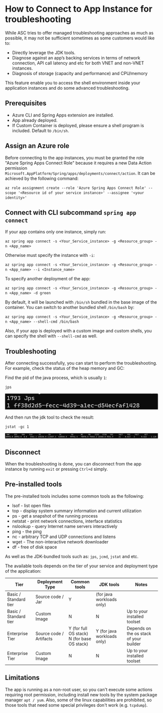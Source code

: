 # How to Connect to App Instance for troubleshooting

While ASC tries to offer managed troubleshooting approaches as much as possible, it may not be sufficient sometimes as some customers would like to: 

* Directly leverage the JDK tools. 
* Diagnose against an app’s backing services in terms of network connection, API call latency and etc for both VNET and non-VNET instances. 
* Diagnosis of storage (capacity and performance) and CPU/memory 

This feature enable you to access the shell environment inside your application instances and do some advanced troubleshooting.

## Prerequisites
* Azure CLI and Spring Apps extension are installed.
* App already deployed.
* If Custom Container is deployed, please ensure a shell program is included. Default to `/bin/sh`.

## Assign an Azure role

Before connecting to the app instances, you must be granted the role "Azure Spring Apps Connect Role" because it requires a new Data Action permission `Microsoft.AppPlatform/Spring/apps/deployments/connect/action`. It can be achieved by the following command:

```azurecli
az role assignment create --role 'Azure Spring Apps Connect Role' --scope '<Resource id of your service instance>' --assignee '<your identity>'
```

## Connect with CLI subcommand `spring app connect`

If your app contains only one instance, simply run:
```
az spring app connect -s <Your_Service_instance> -g <Resource_group> -n <App_name> 
```

Otherwise must specify the instance with `-i`:
```
az spring app connect -s <Your_Service_instance> -g <Resource_group> -n <App_name> --i <Instance_name>
```

To specify another deployment of the app:
```
az spring app connect -s <Your_Service_instance> -g <Resource_group> -n <App_name> -d green
```

By default, it will be launched with `/bin/sh` bundled in the base image of the container. You can switch to another bundled shell `/bin/bash` by:
```
az spring app connect -s <Your_Service_instance> -g <Resource_group> -n <App_name> --shell-cmd /bin/bash
```
Also, if your app is deployed with a custom image and custom shells, you can specify the shell with `--shell-cmd` as well.

## Troubleshooting
After connecting successfully, you can start to perform the troubleshooting. For example, check the status of the heap memory and GC:

Find the pid of the java process, which is usually `1`:
```
jps
```
![jps-result](./media/how-to-connect-to-app-instance-for-troubleshooting/jps-result.png)

And then run the jdk tool to check the result:
```
jstat -gc 1
```
![jstat-result](./media/how-to-connect-to-app-instance-for-troubleshooting/jstat-result.png)

## Disconnect

When the troubleshooting is done, you can disconnect from the app instance by running `exit` or pressing `Ctrl+d` simply.

## Pre-installed tools

The pre-installed tools includes some common tools as the following:

* lsof - list open files
* top - display system summary information and current utilization
* ps - get a snapshot of the running process
* netstat - print network connections, interface statistics
* nslookup - query Internet name servers interactively
* ping - the ping
* nc - arbitrary TCP and UDP connections and listens
* wget - The non-interactive network downloader
* df - free of disk space

As well as the JDK-bundled tools such as: `jps`, `jcmd`, `jstat` and etc.

The available tools depends on the tier of your service and deployment type of the application: 

| Tier | Deployment Type | Common tools | JDK tools | Notes |
| -- | -- | -- | -- | -- |
| Basic / Standard tier | Source code / Jar | Y |  (for java workloads only)  | |
| Basic / Standard tier | Custom Image | N | N | Up to your installed toolset |
| Enterprise Tier | Source code / Artifacts | Y (for full OS stack)<br>N (for base OS stack) | Y (for java workloads only) | Depends on the os stack of your builder |
| Enterprise Tier | Custom Image | N | N | Up to your installed toolset |


## Limitations
The app is running as a non-root user, so you can't execute some actions requiring root permission, including install new tools by the system package manager `apt / yum`.
Also, some of the linux capabilities are prohibited, so those tools that need some special privileges don't work (e.g. `tcpdump`).
